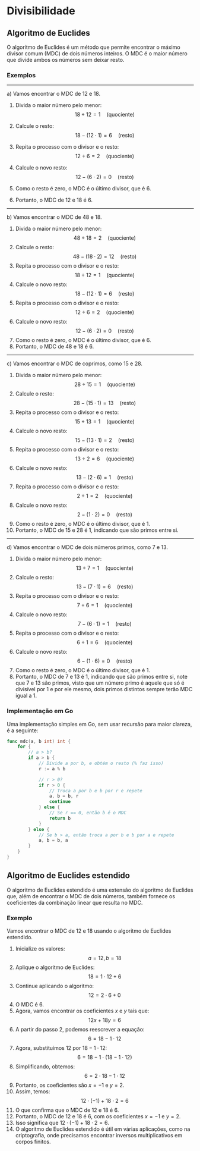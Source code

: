 # Divisibilidade

## Algoritmo de Euclides

O algoritmo de Euclides é um método que permite encontrar o máximo divisor comum (MDC) de dois números inteiros. O MDC é o maior número que divide ambos os números sem deixar resto.

### Exemplos

---
a) Vamos encontrar o MDC de 12 e 18.

1. Divida o maior número pelo menor:
    $$
        18 \div 12 = 1 \quad \text{(quociente)}
    $$
2. Calcule o resto:
    $$
        18 - (12 \cdot 1) = 6 \quad \text{(resto)}
    $$

3. Repita o processo com o divisor e o resto:
    $$
        12 \div 6 = 2 \quad \text{(quociente)}
    $$

4. Calcule o novo resto:
    $$
        12 - (6 \cdot 2) = 0 \quad \text{(resto)}
    $$
5. Como o resto é zero, o MDC é o último divisor, que é 6.
6. Portanto, o MDC de 12 e 18 é 6.

---
b) Vamos encontrar o MDC de 48 e 18.
1. Divida o maior número pelo menor:
    $$
        48 \div 18 = 2 \quad \text{(quociente)}
    $$
2. Calcule o resto:
    $$
        48 - (18 \cdot 2) = 12 \quad \text{(resto)}
    $$
3. Repita o processo com o divisor e o resto:
    $$
        18 \div 12 = 1 \quad \text{(quociente)}
    $$
4. Calcule o novo resto:
    $$
        18 - (12 \cdot 1) = 6 \quad \text{(resto)}
    $$
5. Repita o processo com o divisor e o resto:
    $$
        12 \div 6 = 2 \quad \text{(quociente)}
    $$
6. Calcule o novo resto:
    $$
        12 - (6 \cdot 2) = 0 \quad \text{(resto)}
    $$
7. Como o resto é zero, o MDC é o último divisor, que é 6.
8. Portanto, o MDC de 48 e 18 é 6.

---
c) Vamos encontrar o MDC de coprimos, como 15 e 28.
1. Divida o maior número pelo menor:
    $$
        28 \div 15 = 1 \quad \text{(quociente)}
    $$
2. Calcule o resto:
    $$
        28 - (15 \cdot 1) = 13 \quad \text{(resto)}
    $$
3. Repita o processo com o divisor e o resto:
    $$
        15 \div 13 = 1 \quad \text{(quociente)}
    $$
4. Calcule o novo resto:
    $$
        15 - (13 \cdot 1) = 2 \quad \text{(resto)}
    $$
5. Repita o processo com o divisor e o resto:
    $$
        13 \div 2 = 6 \quad \text{(quociente)}
    $$
6. Calcule o novo resto:
    $$
        13 - (2 \cdot 6) = 1 \quad \text{(resto)}
    $$
7. Repita o processo com o divisor e o resto:
    $$
        2 \div 1 = 2 \quad \text{(quociente)}
    $$
8. Calcule o novo resto:
    $$
        2 - (1 \cdot 2) = 0 \quad \text{(resto)}
    $$
9. Como o resto é zero, o MDC é o último divisor, que é 1.
10. Portanto, o MDC de 15 e 28 é 1, indicando que são primos entre si.

---
d) Vamos encontrar o MDC de dois números primos, como 7 e 13.
1. Divida o maior número pelo menor:
    $$
        13 \div 7 = 1 \quad \text{(quociente)}
    $$
2. Calcule o resto:
    $$
        13 - (7 \cdot 1) = 6 \quad \text{(resto)}
    $$
3. Repita o processo com o divisor e o resto:
    $$
        7 \div 6 = 1 \quad \text{(quociente)}
    $$
4. Calcule o novo resto:
    $$
        7 - (6 \cdot 1) = 1 \quad \text{(resto)}
    $$
5. Repita o processo com o divisor e o resto:
    $$
        6 \div 1 = 6 \quad \text{(quociente)}
    $$
6. Calcule o novo resto:
    $$
        6 - (1 \cdot 6) = 0 \quad \text{(resto)}
    $$
7. Como o resto é zero, o MDC é o último divisor, que é 1.
8. Portanto, o MDC de 7 e 13 é 1, indicando que são primos entre si, note que 7 e 13 são primos, visto que um número primo é aquele que só é divisível por 1 e por ele mesmo, dois primos distintos sempre terão MDC igual a 1.

### Implementação em Go

Uma implementação simples em Go, sem usar recursão para maior clareza, é a seguinte:

```go
func mdc(a, b int) int {
    for {
        // a > b?
        if a > b {
            // Divide a por b, e obtém o resto (% faz isso)
            r := a % b

            // r > 0?
            if r > 0 {
                // Troca a por b e b por r e repete
                a, b = b, r
                continue
            } else {
                // Se r == 0, então b é o MDC
                return b
            }
        } else {
            // Se b > a, então troca a por b e b por a e repete
            a, b = b, a
        }
    }
}
```

## Algoritmo de Euclides estendido

O algoritmo de Euclides estendido é uma extensão do algoritmo de Euclides que, além de encontrar o MDC de dois números, também fornece os coeficientes da combinação linear que resulta no MDC.

### Exemplo
Vamos encontrar o MDC de 12 e 18 usando o algoritmo de Euclides estendido.
1. Inicialize os valores:
    $$
        a = 12, b = 18
    $$
2. Aplique o algoritmo de Euclides:
    $$
        18 = 1 \cdot 12 + 6
    $$
3. Continue aplicando o algoritmo:
    $$
        12 = 2 \cdot 6 + 0
    $$
4. O MDC é 6.
5. Agora, vamos encontrar os coeficientes $x$ e $y$ tais que:
    $$
        12x + 18y = 6
    $$
6. A partir do passo 2, podemos reescrever a equação:
    $$
        6 = 18 - 1 \cdot 12
    $$
7. Agora, substituímos $12$ por $18 - 1 \cdot 12$:
    $$
        6 = 18 - 1 \cdot (18 - 1 \cdot 12)
    $$
8. Simplificando, obtemos:
    $$
        6 = 2 \cdot 18 - 1 \cdot 12
    $$
9. Portanto, os coeficientes são $x = -1$ e $y = 2$.
10. Assim, temos:
    $$
        12 \cdot (-1) + 18 \cdot 2 = 6
    $$
11. O que confirma que o MDC de 12 e 18 é 6.
12. Portanto, o MDC de 12 e 18 é 6, com os coeficientes $x = -1$ e $y = 2$.
13. Isso significa que $12 \cdot (-1) + 18 \cdot 2 = 6$.
14. O algoritmo de Euclides estendido é útil em várias aplicações, como na criptografia, onde precisamos encontrar inversos multiplicativos em corpos finitos.


